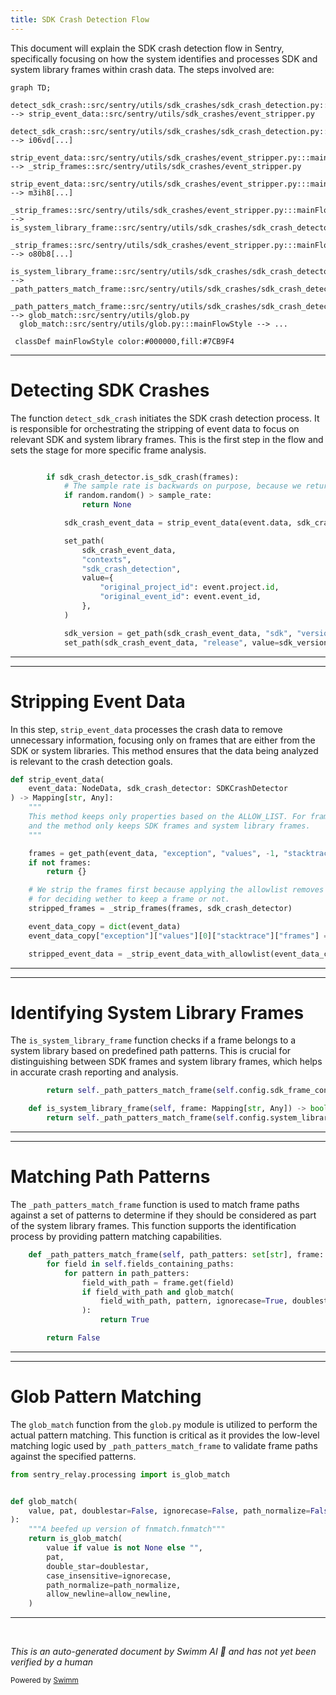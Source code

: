 ```yaml
---
title: SDK Crash Detection Flow
---
```

This document will explain the SDK crash detection flow in Sentry, specifically focusing on how the system identifies and processes SDK and system library frames within crash data. The steps involved are:

```mermaid
graph TD;
  detect_sdk_crash::src/sentry/utils/sdk_crashes/sdk_crash_detection.py:::mainFlowStyle --> strip_event_data::src/sentry/utils/sdk_crashes/event_stripper.py
  detect_sdk_crash::src/sentry/utils/sdk_crashes/sdk_crash_detection.py:::mainFlowStyle --> i06vd[...]
  strip_event_data::src/sentry/utils/sdk_crashes/event_stripper.py:::mainFlowStyle --> _strip_frames::src/sentry/utils/sdk_crashes/event_stripper.py
  strip_event_data::src/sentry/utils/sdk_crashes/event_stripper.py:::mainFlowStyle --> m3ih8[...]
  _strip_frames::src/sentry/utils/sdk_crashes/event_stripper.py:::mainFlowStyle --> is_system_library_frame::src/sentry/utils/sdk_crashes/sdk_crash_detector.py
  _strip_frames::src/sentry/utils/sdk_crashes/event_stripper.py:::mainFlowStyle --> o80b8[...]
  is_system_library_frame::src/sentry/utils/sdk_crashes/sdk_crash_detector.py:::mainFlowStyle --> _path_patters_match_frame::src/sentry/utils/sdk_crashes/sdk_crash_detector.py
  _path_patters_match_frame::src/sentry/utils/sdk_crashes/sdk_crash_detector.py:::mainFlowStyle --> glob_match::src/sentry/utils/glob.py
  glob_match::src/sentry/utils/glob.py:::mainFlowStyle --> ...

 classDef mainFlowStyle color:#000000,fill:#7CB9F4
```

<SwmSnippet path="/src/sentry/utils/sdk_crashes/sdk_crash_detection.py" line="109">

---

# Detecting SDK Crashes

The function `detect_sdk_crash` initiates the SDK crash detection process. It is responsible for orchestrating the stripping of event data to focus on relevant SDK and system library frames. This is the first step in the flow and sets the stage for more specific frame analysis.

```python

        if sdk_crash_detector.is_sdk_crash(frames):
            # The sample rate is backwards on purpose, because we return None if we don't want to sample an event.
            if random.random() > sample_rate:
                return None

            sdk_crash_event_data = strip_event_data(event.data, sdk_crash_detector)

            set_path(
                sdk_crash_event_data,
                "contexts",
                "sdk_crash_detection",
                value={
                    "original_project_id": event.project.id,
                    "original_event_id": event.event_id,
                },
            )

            sdk_version = get_path(sdk_crash_event_data, "sdk", "version")
            set_path(sdk_crash_event_data, "release", value=sdk_version)

```

---

</SwmSnippet>

<SwmSnippet path="/src/sentry/utils/sdk_crashes/event_stripper.py" line="109">

---

# Stripping Event Data

In this step, `strip_event_data` processes the crash data to remove unnecessary information, focusing only on frames that are either from the SDK or system libraries. This method ensures that the data being analyzed is relevant to the crash detection goals.

```python
def strip_event_data(
    event_data: NodeData, sdk_crash_detector: SDKCrashDetector
) -> Mapping[str, Any]:
    """
    This method keeps only properties based on the ALLOW_LIST. For frames, both the allow list applies,
    and the method only keeps SDK frames and system library frames.
    """

    frames = get_path(event_data, "exception", "values", -1, "stacktrace", "frames")
    if not frames:
        return {}

    # We strip the frames first because applying the allowlist removes fields that are needed
    # for deciding wether to keep a frame or not.
    stripped_frames = _strip_frames(frames, sdk_crash_detector)

    event_data_copy = dict(event_data)
    event_data_copy["exception"]["values"][0]["stacktrace"]["frames"] = stripped_frames

    stripped_event_data = _strip_event_data_with_allowlist(event_data_copy, EVENT_DATA_ALLOWLIST)

```

---

</SwmSnippet>

<SwmSnippet path="/src/sentry/utils/sdk_crashes/sdk_crash_detector.py" line="105">

---

# Identifying System Library Frames

The `is_system_library_frame` function checks if a frame belongs to a system library based on predefined path patterns. This is crucial for distinguishing between SDK frames and system library frames, which helps in accurate crash reporting and analysis.

```python
        return self._path_patters_match_frame(self.config.sdk_frame_config.path_patterns, frame)

    def is_system_library_frame(self, frame: Mapping[str, Any]) -> bool:
        return self._path_patters_match_frame(self.config.system_library_path_patterns, frame)
```

---

</SwmSnippet>

<SwmSnippet path="/src/sentry/utils/sdk_crashes/sdk_crash_detector.py" line="110">

---

# Matching Path Patterns

The `_path_patters_match_frame` function is used to match frame paths against a set of patterns to determine if they should be considered as part of the system library frames. This function supports the identification process by providing pattern matching capabilities.

```python
    def _path_patters_match_frame(self, path_patters: set[str], frame: Mapping[str, Any]) -> bool:
        for field in self.fields_containing_paths:
            for pattern in path_patters:
                field_with_path = frame.get(field)
                if field_with_path and glob_match(
                    field_with_path, pattern, ignorecase=True, doublestar=True, path_normalize=True
                ):
                    return True

        return False
```

---

</SwmSnippet>

<SwmSnippet path="/src/sentry/utils/glob.py" line="1">

---

# Glob Pattern Matching

The `glob_match` function from the `glob.py` module is utilized to perform the actual pattern matching. This function is critical as it provides the low-level matching logic used by `_path_patters_match_frame` to validate frame paths against the specified patterns.

```python
from sentry_relay.processing import is_glob_match


def glob_match(
    value, pat, doublestar=False, ignorecase=False, path_normalize=False, allow_newline=True
):
    """A beefed up version of fnmatch.fnmatch"""
    return is_glob_match(
        value if value is not None else "",
        pat,
        double_star=doublestar,
        case_insensitive=ignorecase,
        path_normalize=path_normalize,
        allow_newline=allow_newline,
    )

```

---

</SwmSnippet>

&nbsp;

*This is an auto-generated document by Swimm AI 🌊 and has not yet been verified by a human*

<SwmMeta version="3.0.0" repo-id="Z2l0aHViJTNBJTNBc2VudHJ5JTNBJTNBZ2V0c2VudHJ5" repo-name="sentry"><sup>Powered by [Swimm](/)</sup></SwmMeta>
